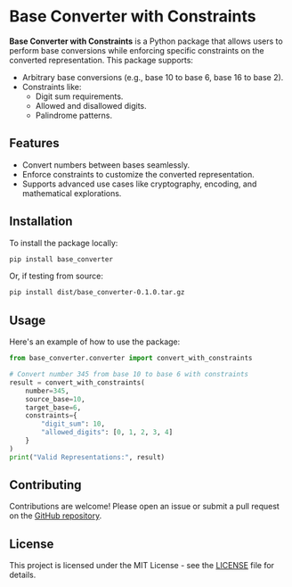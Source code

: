 # Base Converter with Constraints

**Base Converter with Constraints** is a Python package that allows users to perform base conversions while enforcing specific constraints on the converted representation. This package supports:

- Arbitrary base conversions (e.g., base 10 to base 6, base 16 to base 2).
- Constraints like:
  - Digit sum requirements.
  - Allowed and disallowed digits.
  - Palindrome patterns.

## Features

- Convert numbers between bases seamlessly.
- Enforce constraints to customize the converted representation.
- Supports advanced use cases like cryptography, encoding, and mathematical explorations.

## Installation

To install the package locally:

```bash
pip install base_converter
```

Or, if testing from source:

```bash
pip install dist/base_converter-0.1.0.tar.gz
```

## Usage

Here's an example of how to use the package:

```python
from base_converter.converter import convert_with_constraints

# Convert number 345 from base 10 to base 6 with constraints
result = convert_with_constraints(
    number=345,
    source_base=10,
    target_base=6,
    constraints={
        "digit_sum": 10,
        "allowed_digits": [0, 1, 2, 3, 4]
    }
)
print("Valid Representations:", result)
```

## Contributing

Contributions are welcome! Please open an issue or submit a pull request on the [GitHub repository](https://github.com/AtharvTrivedi21/base_converter).

## License

This project is licensed under the MIT License - see the [LICENSE](LICENSE) file for details.
